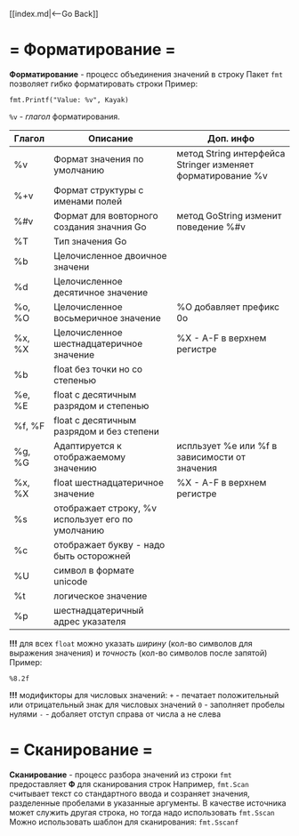 [[index.md|<--Go Back]]

# = Форматирование =
__Форматирование__ - процесс объединения значений в строку
Пакет `fmt` позволяет гибко форматировать строки
Пример:
```
fmt.Printf("Value: %v", Kayak)
```
`%v` - _глагол_ форматирования.

| Глагол | Описание                                          | Доп. инфо                                                   |
|--------|---------------------------------------------------|-------------------------------------------------------------|
| %v     | Формат значения по умолчанию                      | метод String интерфейса Stringer изменяет форматирование %v |
| %+v    | Формат структуры с именами полей                  |                                                             |
| %#v    | Формат для вовторного создания значния Go         | метод GoString изменит поведение %#v                        |
| %T     | Тип значения Go                                   |                                                             |
| %b     | Целочисленное двоичное значени                    |                                                             |
| %d     | Целочисленное десятичное значение                 |                                                             |
| %o, %O | Целочисленное восьмеричное значение               | %O добавляет префикс 0o                                     |
| %x, %X | Целочисленное шестнадцатеричное значение          | %X - A-F в верхнем регистре                                 |
| %b     | float без точки но со степенью                    |                                                             |
| %e, %E | float c десятичным разрядом и степенью            |                                                             |
| %f, %F | float c десятичным разрядом и без степени         |                                                             |
| %g, %G | Адаптируется к отображаемому значению             | испльзует %e или %f в зависимости от значения               |
| %x, %X | float шестнадцатеричное значение                  | %X - A-F в верхнем регистре                                 |
| %s     | отображает строку, %v использует его по умолчанию |                                                             |
| %c     | отображает букву - надо быть осторожней           |                                                             |
| %U     | символ в формате unicode                          |                                                             |
| %t     | логическое значение                               |                                                             |
| %p     | шестнадцатеричный адрес указателя                 |                                                             |

__!!!__ для всех `float` можно указать _ширину_ (кол-во символов для выражения значения) и _точность_ (кол-во символов после запятой)
Пример:
```
%8.2f
```

__!!!__ модификторы для числовых значений:
`+` - печатает положительный или отрицательный знак для числовых значений
`0` - заполняет пробелы нулями
`-` - добаляет отступ справа от числа а не слева

# = Сканирование =
__Сканирование__ - процесс разбора значений из строки
`fmt` предоставляет __Ф__ для сканирования строк
Например, `fmt.Scan` считывает текст со стандартного ввода и созраняет значения, разделенные пробелами в указанные аргументы.
В качестве источника может служить другая строка, но тогда надо использовать `fmt.Sscan`
Можно использовать шаблон для сканирования: `fmt.Sscanf`
